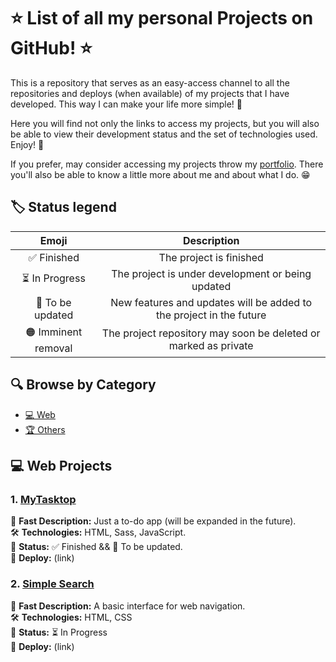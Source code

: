 # ⭐ List of all my personal Projects on GitHub! ⭐

This is a repository that serves as an easy-access channel to all the repositories and deploys (when available) of my projects that I have developed. This way I can make your life more simple! 🎯

Here you will find not only the links to access my projects, but you will also be able to view their development status and the set of technologies used. Enjoy! 🎉

If you prefer, may consider accessing my projects throw my [portfolio](https://pebarros.vercel.app). There you'll also be able to know a little more about me and about what I do. 😁

## 🏷️ Status legend
| Emoji  | Description |
| :---:  | :---:  |
| ✅ Finished  | The project is finished |
| ⏳ In Progress | The project is under development or being updated  |
| 🔄 To be updated  | New features and updates will be added to the project in the future |
| 🟠 Imminent removal | The project repository may soon be deleted or marked as private  |

## 🔍 Browse by Category
- [💻 Web](#-web-projects)
- [🏆 Others](#-other-projects)

## 💻 Web Projects

### 1. [MyTasktop]([https://github.com/seu-usuario/nome-do-projeto-1](https://github.com/PB369/My-Tasktop))
📘 **Fast Description:** Just a to-do app (will be expanded in the future). <br/> 
🛠️ **Technologies:** HTML, Sass, JavaScript. <br/>
🚀 **Status:** ✅ Finished && 🔄 To be updated. <br/> 
🔗 **Deploy:** (link) <br/>

### 2. [Simple Search]([https://github.com/seu-usuario/nome-do-projeto-1](https://github.com/PB369/Simple-Search))
📘 **Fast Description:** A basic interface for web navigation. <br/>
🛠️ **Technologies:** HTML, CSS <br/>
🚀 **Status:** ⏳ In Progress <br/>
🔗 **Deploy:** (link) <br/>

